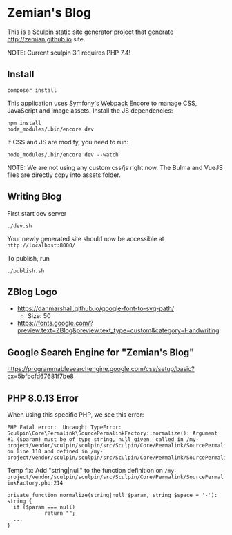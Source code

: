 # Zemian's Blog

This is a [Sculpin](https://sculpin.io) static site generator project that
generate http://zemian.github.io site.

NOTE: Current sculpin 3.1 requires PHP 7.4!

## Install

```
composer install
```

This application uses [Symfony's Webpack Encore](https://symfony.com/doc/current/frontend.html)
to manage CSS, JavaScript and image assets. Install the JS dependencies:

```
npm install
node_modules/.bin/encore dev
```

If CSS and JS are modify, you need to run:

```
node_modules/.bin/encore dev --watch
```

NOTE: We are not using any custom css/js right now. The Bulma and VueJS files are directly copy into assets folder.

## Writing Blog

First start dev server

```
./dev.sh
```

Your newly generated site should now be accessible at `http://localhost:8000/`

To publish, run

```
./publish.sh
```

## ZBlog Logo

* https://danmarshall.github.io/google-font-to-svg-path/
  * Size: 50
* https://fonts.google.com/?preview.text=ZBlog&preview.text_type=custom&category=Handwriting

## Google Search Engine for "Zemian's Blog"

https://programmablesearchengine.google.com/cse/setup/basic?cx=5bfbcfd67681f7be8

## PHP 8.0.13 Error

When using this specific PHP, we see this error:

```
PHP Fatal error:  Uncaught TypeError: Sculpin\Core\Permalink\SourcePermalinkFactory::normalize(): Argument #1 ($param) must be of type string, null given, called in /my-project/vendor/sculpin/sculpin/src/Sculpin/Core/Permalink/SourcePermalinkFactory.php on line 110 and defined in /my-project/vendor/sculpin/sculpin/src/Sculpin/Core/Permalink/SourcePermalinkFactory.php:214
```

Temp fix: Add "string|null" to the function definition on `/my-project/vendor/sculpin/sculpin/src/Sculpin/Core/Permalink/SourcePermalinkFactory.php:214`

```
private function normalize(string|null $param, string $space = '-'): string {
  if ($param === null)
            return "";
  ...
}
```
